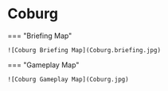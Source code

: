 # Coburg

=== "Briefing Map"

    ![Coburg Briefing Map](Coburg.briefing.jpg)

=== "Gameplay Map"

    ![Coburg Gameplay Map](Coburg.jpg)
